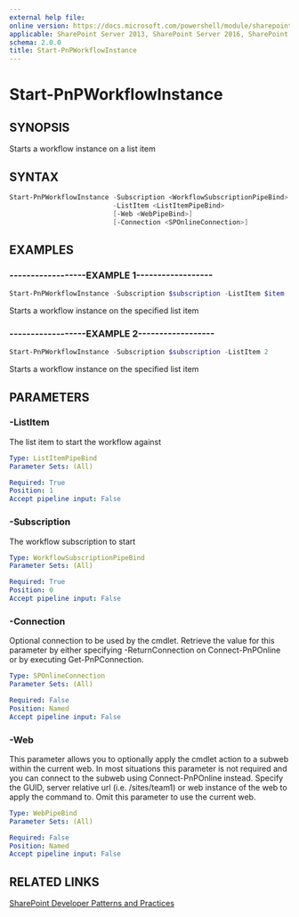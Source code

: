```yaml
---
external help file:
online version: https://docs.microsoft.com/powershell/module/sharepoint-pnp/start-pnpworkflowinstance
applicable: SharePoint Server 2013, SharePoint Server 2016, SharePoint Server 2019, SharePoint Online
schema: 2.0.0
title: Start-PnPWorkflowInstance
---
```


# Start-PnPWorkflowInstance

## SYNOPSIS
Starts a workflow instance on a list item

## SYNTAX 

```powershell
Start-PnPWorkflowInstance -Subscription <WorkflowSubscriptionPipeBind>
                          -ListItem <ListItemPipeBind>
                          [-Web <WebPipeBind>]
                          [-Connection <SPOnlineConnection>]
```

## EXAMPLES

### ------------------EXAMPLE 1------------------
```powershell
Start-PnPWorkflowInstance -Subscription $subscription -ListItem $item 
```

Starts a workflow instance on the specified list item

### ------------------EXAMPLE 2------------------
```powershell
Start-PnPWorkflowInstance -Subscription $subscription -ListItem 2 
```

Starts a workflow instance on the specified list item

## PARAMETERS

### -ListItem
The list item to start the workflow against

```yaml
Type: ListItemPipeBind
Parameter Sets: (All)

Required: True
Position: 1
Accept pipeline input: False
```

### -Subscription
The workflow subscription to start

```yaml
Type: WorkflowSubscriptionPipeBind
Parameter Sets: (All)

Required: True
Position: 0
Accept pipeline input: False
```

### -Connection
Optional connection to be used by the cmdlet. Retrieve the value for this parameter by either specifying -ReturnConnection on Connect-PnPOnline or by executing Get-PnPConnection.

```yaml
Type: SPOnlineConnection
Parameter Sets: (All)

Required: False
Position: Named
Accept pipeline input: False
```

### -Web
This parameter allows you to optionally apply the cmdlet action to a subweb within the current web. In most situations this parameter is not required and you can connect to the subweb using Connect-PnPOnline instead. Specify the GUID, server relative url (i.e. /sites/team1) or web instance of the web to apply the command to. Omit this parameter to use the current web.

```yaml
Type: WebPipeBind
Parameter Sets: (All)

Required: False
Position: Named
Accept pipeline input: False
```

## RELATED LINKS

[SharePoint Developer Patterns and Practices](https://aka.ms/sppnp)